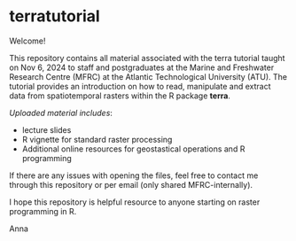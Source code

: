 # terratutorial
Welcome!

This repository contains all material associated with the terra tutorial taught on Nov 6, 2024 to staff and postgraduates at the Marine and Freshwater Research Centre (MFRC)
at the Atlantic Technological University (ATU). The tutorial provides an introduction on how to read, manipulate and extract data from spatiotemporal rasters within the R package **terra**.

*Uploaded material includes*:
- lecture slides
- R vignette for standard raster processing
- Additional online resources for geostastical operations and R programming

If there are any issues with opening the files, feel free to contact me through this repository or per email (only shared MFRC-internally).

I hope this repository is helpful resource to anyone starting on raster programming in R. 

Anna
